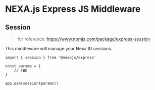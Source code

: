 # NEXA.js Express JS Middleware

## Session

> for reference: https://www.npmjs.com/package/express-session

This middleware will manage your Nexa ID sessions.

```
import { session } from '@nexajs/express'

const params = {
    // TBD
}

app.use(session(params))
```
